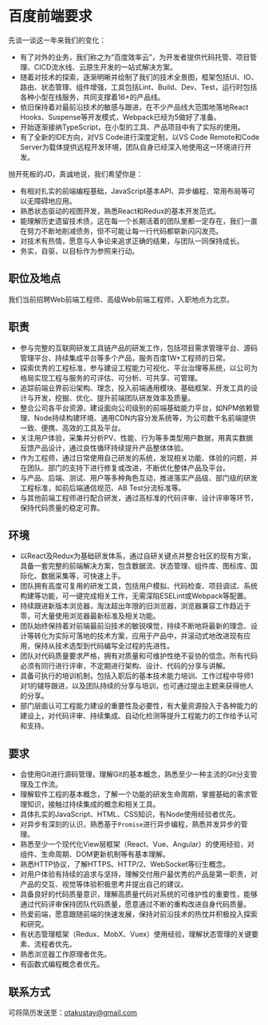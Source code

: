 # 百度前端要求

先谈一谈这一年来我们的变化：

- 有了对外的业务，我们称之为“百度效率云”，为开发者提供代码托管、项目管理、CICD流水线、云原生开发的一站式解决方案。
- 随着对技术的探索，逐渐明晰并绘制了我们的技术全景图，框架包括UI、IO、路由、状态管理、组件增强，工具包括Lint、Build、Dev、Test，运行时包括各种小型在线服务，共同支撑着16+的产品线。
- 依旧保持着对最前沿技术的敏感与跟进，在不少产品线大范围地落地React Hooks、Suspense等开发模式，Webpack已经为5做好了准备。
- 开始逐渐接纳TypeScript，在小型的工具、产品项目中有了实际的使用。
- 有了全新的IDE方向，对VS Code进行深度定制，以VS Code Remote和Code Server为载体提供远程开发环境，团队自身已经深入地使用这一环境进行开发。

抛开死板的JD，真诚地说，我们希望你是：

- 有相对扎实的前端编程基础，JavaScript基本API、异步编程、常用布局等可以无障碍地应用。
- 熟悉状态驱动的视图开发，熟悉React和Redux的基本开发范式。
- 能理解历史遗留技术债，这在每一个长期活着的团队里都一定存在，我们一直在努力不断地削减债务，但不可能让每一行代码都崭新闪闪发亮。
- 对技术有热情，愿意与人争论来追求正确的结果，与团队一同保持成长。
- 务实，自驱，以目标作为参照来行动。



## 职位及地点

我们当前招聘Web前端工程师、高级Web前端工程师，入职地点为北京。

## 职责

- 参与完整的互联网研发工具链产品的研发工作，包括项目需求管理平台、源码管理平台、持续集成平台等多个产品，服务百度1W+工程师的日常。
- 探索优秀的工程标准，参与建设工程能力可视化、平台治理等系统，以公司为格局实现工程与服务的可评估、可分析、可共享、可管理。
- 追踪前端业界前沿架构、理念，投入前端通用模块、基础框架、开发工具的设计与开发，挖掘、优化、提升前端团队研发效率及质量。
- 整合公司各平台资源，建设面向公司级别的前端基础能力平台，如NPM依赖管理、Node持续构建环境、通用CDN内容分发系统等，为公司数千名前端提供一致、便携、高效的工具及平台。
- 关注用户体验，采集并分析PV、性能、行为等多类型用户数据，用真实数据反馈产品设计，通过良性循环持续提升产品整体体验。
- 作为工程师，通过日常使用自己研发的系统，发现相关功能、体验的问题，并在团队、部门的支持下进行修复或改进，不断优化整体产品及平台。
- 与产品、后端、测试、用户等多种角色互动，推进落实产品级、部门级的研发工程标准，如前后端通信规范、AB Test分流标准等。
- 与其他前端工程师进行配合研发，通过高标准的代码评审、设计评审等环节，保持代码质量的稳定可靠。

## 环境

- 以React及Redux为基础研发体系，通过自研关键点并整合社区的现有方案，具备一套完整的前端解决方案，包含数据流、状态管理、组件库、图标库、国际化、数据采集等，可快速上手。
- 团队拥有高度可复用的研发工具，包括用户模拟、代码检查、项目调试、系统构建等功能，可一键完成相关工作，无需深陷ESELint或Webpack等配置。
- 持续跟进新版本浏览器，淘汰超出年限的旧浏览器，浏览器兼容工作趋近于零，可大量使用浏览器最新标准及相关功能。
- 团队始终保持着对前端最前沿技术的敏锐嗅觉，持续不断地将最新的理念、设计等转化为实际可落地的技术方案，应用于产品中，并滚动式地改进现有应用，保持从技术选型到代码编写全过程的先进性。
- 团队对代码质量要求严格，拥有对质量和可维护性绝不妥协的信念。所有代码必须有同行进行评审，不定期进行架构、设计、代码的分享与讲解。
- 具备可执行的培训机制，包括入职后的基本技术能力培训、工作过程中导师1对1的辅导跟进，以及团队持续的分享与培训，也可通过提出主题来获得他人的分享。
- 部门层面认可工程能力建设的重要性及必要性，有大量资源投入于各种能力的建设上，对代码评审、持续集成、自动化检测等提升工程能力的工作给予认可和支持。

## 要求

- 会使用Git进行源码管理，理解Git的基本概念，熟悉至少一种主流的Git分支管理及工作流。
- 理解软件工程的基本概念，了解一个功能的研发生命周期，掌握基础的需求管理知识，接触过持续集成的概念和相关工具。
- 具体扎实的JavaScript、HTML、CSS知识，有Node使用经验者优先。
- 对异步有深刻的认识，熟悉基于`Promise`进行异步编程，熟悉并发异步的管理。
- 熟悉至少一个现代化View层框架（React、Vue、Angular）的使用经验，对组件、生命周期、DOM更新机制等有基本理解。
- 熟悉HTTP协议，了解HTTPS、HTTP/2、WebSocket等衍生概念。
- 对用户体验有持续的追求与坚持，理解交付用户最优秀的产品是第一职责，对产品的交互、视觉等体验积极思考并提出自己的建议。
- 具备良好的代码质量意识，理解高质量代码对系统的可维护性的重要性，能够通过代码评审保持团队代码质量，愿意通过不断的重构改进自身代码质量。
- 热爱前端，愿意跟随前端的快速发展，保持对前沿技术的热忱并积极投入探索和研究。
- 有状态管理框架（Redux、MobX、Vuex）使用经验，理解状态管理的关键要素、流程者优先。
- 熟悉浏览器工作原理者优先。
- 有函数式编程概念者优先。

## 联系方式

可将简历发送至：otakustay@gmail.com